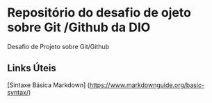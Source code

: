 # Repositório  do desafio de ojeto sobre  Git /Github da DIO
Desafio de Projeto sobre Git/Github

## Links Úteis
[Sintaxe Básica Markdown] (https://www.markdownguide.org/basic-syntax/)
